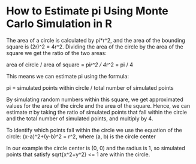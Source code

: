 # How to Estimate pi Using Monte Carlo Simulation in R

The area of a circle is calculated by pi*r^2, and the area of the bounding square is (2r)^2 = 4r^2. Dividing the area of the circle by the area of the square we get the ratio of the two areas:

area of circle / area of square = pi*r^2 / 4*r^2 = pi / 4

This means we can estimate pi using the formula:

pi = simulated points within circle / total number of simulated points

By simulating random numbers within this square, we get approximated values for the area of the circle and the area of the square. Hence, we can estimate $\pi$ by taking the ratio of simulated points that fall within the circle and the total number of simulated points, and multiply by 4. 

To identify which points fall within the circle we use the equation of the circle: (x-a)^2+(y-b)^2 = r^2, where (a, b) is the circle center

In our example the circle center is (0, 0) and the radius is 1, so simulated points that satisfy sqrt{x^2+y^2} <= 1 are within the circle. 
